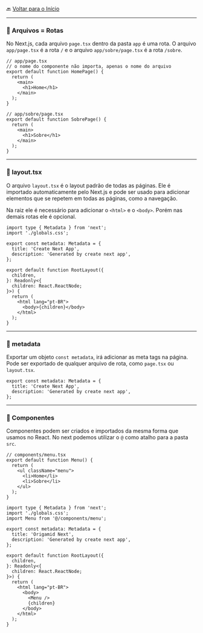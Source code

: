 🔙 [Voltar para o Início](https://github.com/4L1C3-R4BB1T/estudos-nextjs "Voltar para o Início")

---

### 🔸 Arquivos = Rotas

No Next.js, cada arquivo ```page.tsx``` dentro da pasta ```app``` é uma rota. O arquivo ```app/page.tsx``` é a rota ```/``` e o arquivo ```app/sobre/page.tsx``` é a rota ```/sobre```.

```tsx
// app/page.tsx
// o nome do componente não importa, apenas o nome do arquivo
export default function HomePage() {
  return (
    <main>
      <h1>Home</h1>
    </main>
  );
}
```

```tsx
// app/sobre/page.tsx
export default function SobrePage() {
  return (
    <main>
      <h1>Sobre</h1>
    </main>
  );
}
```

---

### 🔸 layout.tsx

O arquivo ```layout.tsx``` é o layout padrão de todas as páginas. Ele é importado automaticamente pelo Next.js e pode ser usado para adicionar elementos que se repetem em todas as páginas, como a navegação.

Na raiz ele é necessário para adicionar o ```<html>``` e o ```<body>```. Porém nas demais rotas ele é opcional.

```tsx
import type { Metadata } from 'next';
import './globals.css';

export const metadata: Metadata = {
  title: 'Create Next App',
  description: 'Generated by create next app',
};

export default function RootLayout({
  children,
}: Readonly<{
  children: React.ReactNode;
}>) {
  return (
    <html lang="pt-BR">
      <body>{children}</body>
    </html>
  );
}
```

---

### 🔸 metadata

Exportar um objeto ```const metadata```, irá adicionar as meta tags na página. Pode ser exportado de qualquer arquivo de rota, como ```page.tsx``` ou ```layout.tsx```.

```tsx
export const metadata: Metadata = {
  title: 'Create Next App',
  description: 'Generated by create next app',
};
```

---

### 🔸 Componentes

Componentes podem ser criados e importados da mesma forma que usamos no React. No next podemos utilizar o ```@``` como atalho para a pasta ```src```.

```tsx
// components/menu.tsx
export default function Menu() {
  return (
    <ul className="menu">
      <li>Home</li>
      <li>Sobre</li>
    </ul>
  );
}
```

```tsx
import type { Metadata } from 'next';
import './globals.css';
import Menu from '@/components/menu';

export const metadata: Metadata = {
  title: 'Origamid Next',
  description: 'Generated by create next app',
};

export default function RootLayout({
  children,
}: Readonly<{
  children: React.ReactNode;
}>) {
  return (
    <html lang="pt-BR">
      <body>
        <Menu />
        {children}
      </body>
    </html>
  );
}
```
